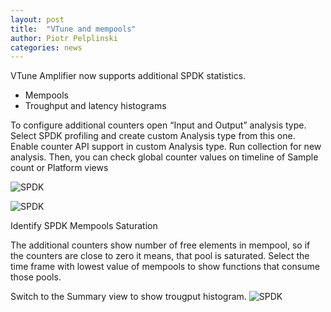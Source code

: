 ```yaml
---
layout: post
title:  "VTune and mempools"
author: Piotr Pelplinski
categories: news
---
```


VTune Amplifier now supports additional SPDK statistics.
- Mempools
- Troughput and latency histograms

To configure additional counters open “Input and Output” analysis type.
Select SPDK profiling and create custom Analysis type from this one. Enable counter API support in custom Analysis type. 
Run collection for new analysis. Then, you can check global counter values on timeline of Sample count or Platform views

![SPDK](../../img/_vtune1.jpg "Sample Count view")

![SPDK](../../img/_vtune_global.jpg "Platform view")

Identify SPDK Mempools Saturation

The additional counters show number of free elements in mempool, so if the counters are close to zero it means, that pool is saturated.
Select the time frame with lowest value of mempools to show functions that consume those pools.

Switch to the Summary view to show trougput histogram.
![SPDK](../../img/_vtune_troughput.jpg", "VTune troughput")

